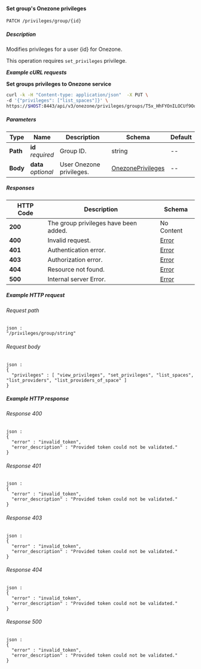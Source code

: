 
<a name="set_group_onezone_privileges"></a>
#### Set group's Onezone privileges
```
PATCH /privileges/group/{id}
```


##### Description
Modifies privileges for a user {id} for Onezone.

This operation requires `set_privileges` privilege.

***Example cURL requests***

**Set groups privileges to Onezone service**
```bash
curl -k -H "Content-type: application/json"  -X PUT \
-d '{"privileges": ["list_spaces"]}' \
https://$HOST:8443/api/v3/onezone/privileges/groups/T5x_HhFYOnILOCUf9OqgExw00RwaU2MXT5122oWk_sM
```


##### Parameters

|Type|Name|Description|Schema|Default|
|---|---|---|---|---|
|**Path**|**id**  <br>*required*|Group ID.|string|--|
|**Body**|**data**  <br>*optional*|User Onezone privileges.|[OnezonePrivileges](../definitions/OnezonePrivileges.md#onezoneprivileges)|--|


##### Responses

|HTTP Code|Description|Schema|
|---|---|---|
|**200**|The group privileges have been added.|No Content|
|**400**|Invalid request.|[Error](../definitions/Error.md#error)|
|**401**|Authentication error.|[Error](../definitions/Error.md#error)|
|**403**|Authorization error.|[Error](../definitions/Error.md#error)|
|**404**|Resource not found.|[Error](../definitions/Error.md#error)|
|**500**|Internal server Error.|[Error](../definitions/Error.md#error)|


##### Example HTTP request

###### Request path
```
json :
"/privileges/group/string"
```


###### Request body
```
json :
{
  "privileges" : [ "view_privileges", "set_privileges", "list_spaces", "list_providers", "list_providers_of_space" ]
}
```


##### Example HTTP response

###### Response 400
```
json :
{
  "error" : "invalid_token",
  "error_description" : "Provided token could not be validated."
}
```


###### Response 401
```
json :
{
  "error" : "invalid_token",
  "error_description" : "Provided token could not be validated."
}
```


###### Response 403
```
json :
{
  "error" : "invalid_token",
  "error_description" : "Provided token could not be validated."
}
```


###### Response 404
```
json :
{
  "error" : "invalid_token",
  "error_description" : "Provided token could not be validated."
}
```


###### Response 500
```
json :
{
  "error" : "invalid_token",
  "error_description" : "Provided token could not be validated."
}
```



